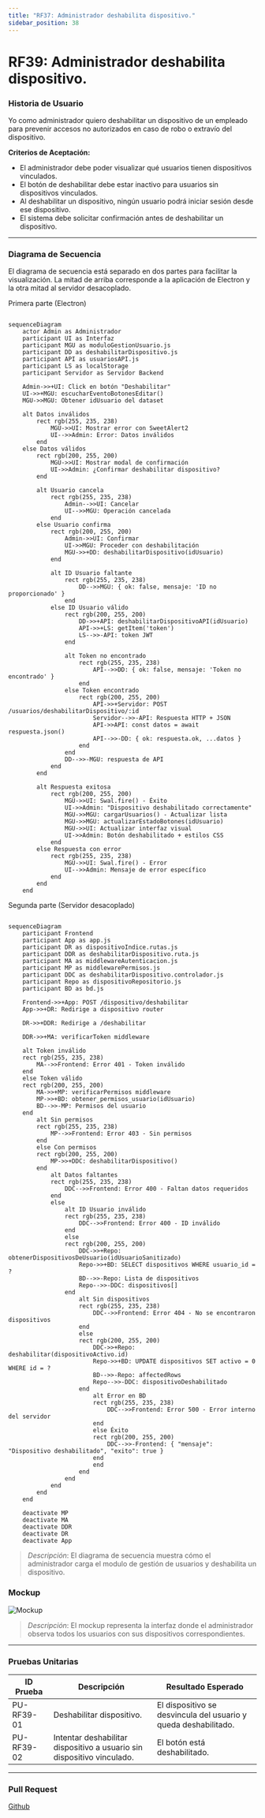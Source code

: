 ```yaml
---
title: "RF37: Administrador deshabilita dispositivo."  
sidebar_position: 38
---
```


# RF39: Administrador deshabilita dispositivo.

### Historia de Usuario

Yo como administrador quiero deshabilitar un dispositivo de un empleado para prevenir accesos no autorizados en caso de robo o extravío del dispositivo.

  **Criterios de Aceptación:**
  - El administrador debe poder visualizar qué usuarios tienen dispositivos vinculados.
  - El botón de deshabilitar debe estar inactivo para usuarios sin dispositivos vinculados.
  - Al deshabilitar un dispositivo, ningún usuario podrá iniciar sesión desde ese dispositivo.
  - El sistema debe solicitar confirmación antes de deshabilitar un dispositivo.


---

### Diagrama de Secuencia
El diagrama de secuencia está separado en dos partes para facilitar la visualización. La mitad de arriba corresponde a la aplicación de Electron y la otra mitad al servidor desacoplado.

Primera parte (Electron)
```mermaid

sequenceDiagram
    actor Admin as Administrador
    participant UI as Interfaz
    participant MGU as moduloGestionUsuario.js
    participant DD as deshabilitarDispositivo.js
    participant API as usuariosAPI.js
    participant LS as localStorage
    participant Servidor as Servidor Backend

    Admin->>+UI: Click en botón "Deshabilitar"
    UI->>+MGU: escucharEventoBotonesEditar()
    MGU->>MGU: Obtener idUsuario del dataset

    alt Datos inválidos
        rect rgb(255, 235, 238)
            MGU->>UI: Mostrar error con SweetAlert2
            UI-->>Admin: Error: Datos inválidos
        end
    else Datos válidos
        rect rgb(200, 255, 200)
            MGU->>UI: Mostrar modal de confirmación
            UI->>Admin: ¿Confirmar deshabilitar dispositivo?
        end

        alt Usuario cancela
            rect rgb(255, 235, 238)
                Admin-->>UI: Cancelar
                UI-->>MGU: Operación cancelada
            end
        else Usuario confirma
            rect rgb(200, 255, 200)
                Admin->>UI: Confirmar
                UI->>MGU: Proceder con deshabilitación
                MGU->>+DD: deshabilitarDispositivo(idUsuario)
            end

            alt ID Usuario faltante
                rect rgb(255, 235, 238)
                    DD-->>MGU: { ok: false, mensaje: 'ID no proporcionado' }
                end
            else ID Usuario válido
                rect rgb(200, 255, 200)
                    DD->>+API: deshabilitarDispositivoAPI(idUsuario)
                    API->>+LS: getItem('token')
                    LS-->>-API: token JWT
                end

                alt Token no encontrado
                    rect rgb(255, 235, 238)
                        API-->>DD: { ok: false, mensaje: 'Token no encontrado' }
                    end
                else Token encontrado
                    rect rgb(200, 255, 200)
                        API->>+Servidor: POST /usuarios/deshabilitarDispositivo/:id
                        Servidor-->>-API: Respuesta HTTP + JSON
                        API->>API: const datos = await respuesta.json()
                        API-->>-DD: { ok: respuesta.ok, ...datos }
                    end
                end
                DD-->>-MGU: respuesta de API
            end
        end

        alt Respuesta exitosa
            rect rgb(200, 255, 200)
                MGU->>UI: Swal.fire() - Éxito
                UI->>Admin: "Dispositivo deshabilitado correctamente"
                MGU->>MGU: cargarUsuarios() - Actualizar lista
                MGU->>MGU: actualizarEstadoBotones(idUsuario)
                MGU->>UI: Actualizar interfaz visual
                UI->>Admin: Botón deshabilitado + estilos CSS
            end
        else Respuesta con error
            rect rgb(255, 235, 238)
                MGU->>UI: Swal.fire() - Error
                UI-->>Admin: Mensaje de error específico
            end
        end
    end

```
Segunda parte (Servidor desacoplado)
```mermaid

sequenceDiagram
    participant Frontend
    participant App as app.js
    participant DR as dispositivoIndice.rutas.js
    participant DDR as deshabilitarDispositivo.ruta.js
    participant MA as middlewareAutenticacion.js
    participant MP as middlewarePermisos.js
    participant DDC as deshabilitarDispositivo.controlador.js
    participant Repo as dispositivoRepositorio.js
    participant BD as bd.js

    Frontend->>+App: POST /dispositivo/deshabilitar
    App->>+DR: Redirige a dispositivo router
    
    DR->>+DDR: Redirige a /deshabilitar
    
    DDR->>+MA: verificarToken middleware
    
    alt Token inválido
    rect rgb(255, 235, 238)
        MA-->>Frontend: Error 401 - Token inválido
    end
    else Token válido
    rect rgb(200, 255, 200)
        MA->>+MP: verificarPermisos middleware
        MP->>+BD: obtener_permisos_usuario(idUsuario)
        BD-->>-MP: Permisos del usuario
    end
        alt Sin permisos
        rect rgb(255, 235, 238)
            MP-->>Frontend: Error 403 - Sin permisos
        end
        else Con permisos
        rect rgb(200, 255, 200)
            MP->>+DDC: deshabilitarDispositivo()
        end
            alt Datos faltantes
            rect rgb(255, 235, 238)
                DDC-->>Frontend: Error 400 - Faltan datos requeridos
            end
            else
                alt ID Usuario inválido
                rect rgb(255, 235, 238)
                    DDC-->>Frontend: Error 400 - ID inválido
                end
                else
                rect rgb(200, 255, 200)
                    DDC->>+Repo: obtenerDispositivosDeUsuario(idUsuarioSanitizado)
                    Repo->>+BD: SELECT dispositivos WHERE usuario_id = ?
                    BD-->>-Repo: Lista de dispositivos
                    Repo-->>-DDC: dispositivos[]
                end
                    alt Sin dispositivos
                    rect rgb(255, 235, 238)
                        DDC-->>Frontend: Error 404 - No se encontraron dispositivos
                    end
                    else
                    rect rgb(200, 255, 200)
                        DDC->>+Repo: deshabilitar(dispositivoActivo.id)
                        Repo->>+BD: UPDATE dispositivos SET activo = 0 WHERE id = ?
                        BD-->>-Repo: affectedRows
                        Repo-->>-DDC: dispositivoDeshabilitado
                    end
                        alt Error en BD
                        rect rgb(255, 235, 238)
                            DDC-->>Frontend: Error 500 - Error interno del servidor
                        end
                        else Éxito
                        rect rgb(200, 255, 200)
                            DDC-->>-Frontend: { "mensaje": "Dispositivo deshabilitado", "exito": true }
                        end
                        end
                    end
                end
            end
        end
    end
    
    deactivate MP
    deactivate MA
    deactivate DDR
    deactivate DR
    deactivate App
```

> *Descripción*: El diagrama de secuencia muestra cómo el administrador carga el modulo de gestión de usuarios y deshabilita un dispositivo.

### Mockup

![Mockup](./mockups/GestionUsuarios.png)

> *Descripción*: El mockup representa la interfaz donde el administrador observa todos los usuarios con sus dispositivos correspondientes. 

---

### Pruebas Unitarias 
| ID Prueba | Descripción | Resultado Esperado |
|-----------|-------------|--------------------|
|PU-RF39-01|Deshabilitar dispositivo.|El dispositivo se desvincula del usuario y queda deshabilitado.|
|PU-RF39-02|Intentar deshabilitar dispositivo a usuario sin dispositivo vinculado.|El botón está deshabilitado.|

---

### Pull Request
[Github](https://github.com/CodeAnd-Co/App-Local-TracTech/pull/125)
